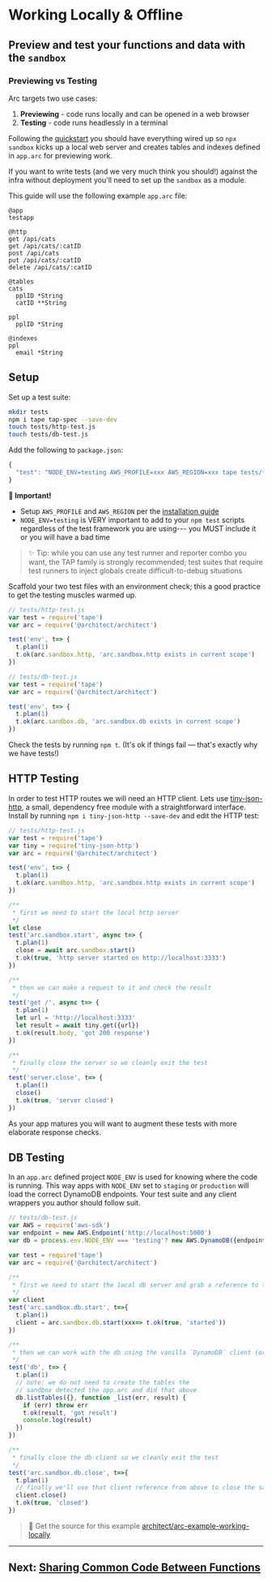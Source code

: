 # Working Locally & Offline

## Preview and test your functions and data with the `sandbox`


### Previewing vs Testing

Arc targets two use cases:

1. **Previewing** - code runs locally and can be opened in a web browser
2. **Testing** - code runs headlessly in a terminal

Following the [quickstart](/quickstart) you should have everything wired up so `npx sandbox` kicks up a local web server and creates tables and indexes defined in `app.arc` for previewing work.

If you want to write tests (and we very much think you should!) against the infra without deployment you'll need to set up the `sandbox` as a module.

This guide will use the following example `app.arc` file:

```arc
@app
testapp

@http
get /api/cats
get /api/cats/:catID
post /api/cats
put /api/cats/:catID
delete /api/cats/:catID

@tables
cats
  pplID *String
  catID **String

ppl
  pplID *String

@indexes
ppl
  email *String
```


## Setup

Set up a test suite:

```bash
mkdir tests
npm i tape tap-spec --save-dev
touch tests/http-test.js
touch tests/db-test.js
```

Add the following to `package.json`:

```javascript
{
  "test": "NODE_ENV=testing AWS_PROFILE=xxx AWS_REGION=xxx tape tests/*-test.js | tap-spec"
}
```

**🖖 Important!**

- Setup `AWS_PROFILE` and `AWS_REGION` per the [installation guide](/quickstart/install)
- `NODE_ENV=testing` is VERY important to add to your `npm test` scripts regardless of the test framework you are using--- you MUST include it or you will have a bad time

> ✨ Tip: while you can use any test runner and reporter combo you want, the TAP family is strongly recommended; test suites that require test runners to inject globals create difficult-to-debug situations

Scaffold your two test files with an environment check; this a good practice to get the testing muscles warmed up.

```javascript
// tests/http-test.js
var test = require('tape')
var arc = require('@architect/architect')

test('env', t=> {
  t.plan(1)
  t.ok(arc.sandbox.http, 'arc.sandbox.http exists in current scope')
})
```

```javascript
// tests/db-test.js
var test = require('tape')
var arc = require('@architect/architect')

test('env', t=> {
  t.plan(1)
  t.ok(arc.sandbox.db, 'arc.sandbox.db exists in current scope')
})
```

Check the tests by running `npm t`. (It's ok if things fail &mdash; that's exactly why we have tests!)


## HTTP Testing

In order to test HTTP routes we will need an HTTP client. Lets use [tiny-json-http](https://github.com/brianleroux/tiny-json-http), a small, dependency free module with a straightforward interface. Install by running `npm i tiny-json-http --save-dev` and edit the HTTP test:

```javascript
// tests/http-test.js
var test = require('tape')
var tiny = require('tiny-json-http')
var arc = require('@architect/architect')

test('env', t=> {
  t.plan(1)
  t.ok(arc.sandbox.http, 'arc.sandbox.http exists in current scope')
})

/**
 * first we need to start the local http server
 */
let close
test('arc.sandbox.start', async t=> {
  t.plan(1)
  close = await arc.sandbox.start()
  t.ok(true, 'http server started on http://localhost:3333')
})

/**
 * then we can make a request to it and check the result
 */
test('get /', async t=> {
  t.plan(1)
  let url = 'http://localhost:3333'
  let result = await tiny.get({url})
  t.ok(result.body, 'got 200 response')
})

/**
 * finally close the server so we cleanly exit the test
 */
test('server.close', t=> {
  t.plan(1)
  close()
  t.ok(true, 'server closed')
})
```

As your app matures you will want to augment these tests with more elaborate response checks.


## DB Testing

In an `app.arc` defined project `NODE_ENV` is used for knowing where the code is running. This way apps with `NODE_ENV` set to `staging` or `production` will load the correct DynamoDB endpoints. Your test suite and any client wrappers you author should follow suit.

```javascript
// tests/db-test.js
var AWS = require('aws-sdk')
var endpoint = new AWS.Endpoint('http://localhost:5000')
var db = process.env.NODE_ENV === 'testing'? new AWS.DynamoDB({endpoint}) : new AWS.DynamoDB

var test = require('tape')
var arc = require('@architect/architect')

/**
 * first we need to start the local db server and grab a reference to the client
 */
var client
test('arc.sandbox.db.start', t=>{
  t.plan(1)
  client = arc.sandbox.db.start(xxx=> t.ok(true, 'started'))
})

/**
 * then we can work with the db using the vanilla `DynamoDB` client (or `DynamoDB.DocumentClient`)
 */
test('db', t=> {
  t.plan(1)
  // note: we do not need to create the tables the
  // sandbox detected the app.arc and did that above
  db.listTables({}, function _list(err, result) {
    if (err) throw err
    t.ok(result, 'got result')
    console.log(result)
  })
})

/**
 * finally close the db client so we cleanly exit the test
 */
test('arc.sandbox.db.close', t=>{
  t.plan(1)
  // finally we'll use that client reference from above to close the sandbox
  client.close()
  t.ok(true, 'closed')
})
```
> 🔭 Get the source for this example [architect/arc-example-working-locally](https://github.com/architect/arc-example-working-locally)

---


## Next: [Sharing Common Code Between Functions](/guides/share-code)

